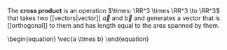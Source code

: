 The **cross product** is an operation $\times: \RR^3 \times \RR^3 \to \RR^3$ that takes two [[vectors|vector]] $\vec{a}$ and $\vec{b}$ and generates a vector that is [[orthogonal]] to them and has length equal to the area spanned by them.

\begin{equation}
\vec{a \times b}
\end{equation}